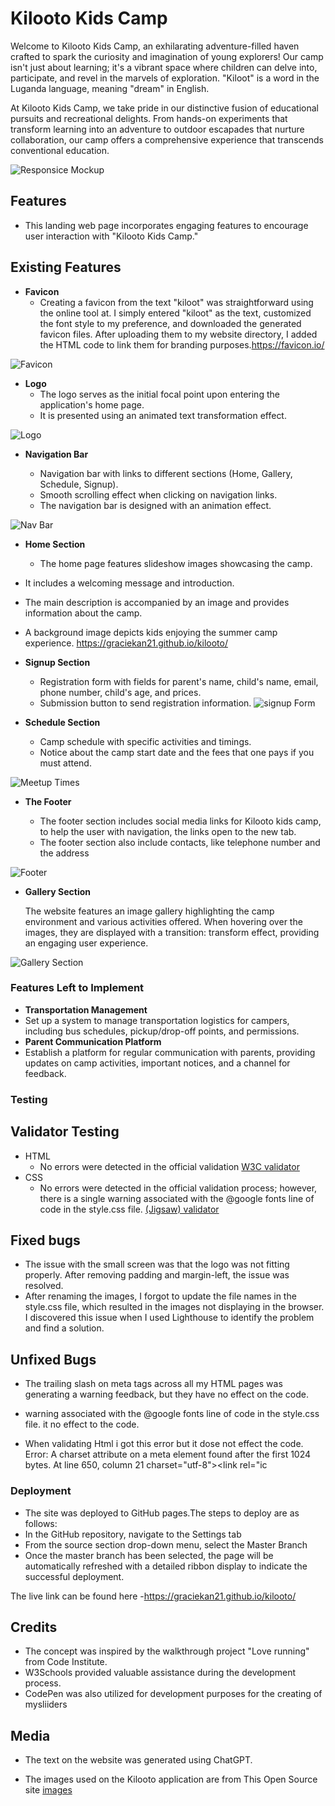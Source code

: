 # Kilooto Kids Camp

Welcome to Kilooto Kids Camp, an exhilarating adventure-filled haven crafted to spark the curiosity and imagination of young explorers! Our camp isn't just about learning; it's a vibrant space where children can delve into, participate, and revel in the marvels of exploration. "Kiloot" is a word in the Luganda language, meaning "dream" in English.

At Kilooto Kids Camp, we take pride in our distinctive fusion of educational pursuits and recreational delights. From hands-on experiments that transform learning into an adventure to outdoor escapades that nurture collaboration, our camp offers a comprehensive experience that transcends conventional education.

![Responsice Mockup](/images/kilooto_kids_camp_mockup.png)

## Features

- This landing web page incorporates engaging features to encourage user interaction with "Kilooto Kids Camp."

## Existing Features

- **Favicon**
  - Creating a favicon from the text "kiloot" was straightforward using the online tool at. I simply entered "kiloot" as the text, customized the font style to my preference, and downloaded the generated favicon files. After uploading them to my website directory, I added the HTML code to link them for branding purposes.<https://favicon.io/>

![Favicon](/android-chrome-192x192.png/)

- **Logo**
  - The logo serves as the initial focal point upon entering the application's home page.
  - It is presented using an animated text transformation effect.

![Logo](/images/kilooto_kids_camp_logo.png)

- **Navigation Bar**

  - Navigation bar with links to different sections (Home, Gallery, Schedule, Signup).
  - Smooth scrolling effect when clicking on navigation links.
  - The navigation bar is designed with an animation effect.

![Nav Bar](/images/kilooto_kids_camp_nav_bar.png)

- **Home Section**

  - The home page features slideshow images showcasing the camp.

- It includes a welcoming message and introduction.
- The main description is accompanied by an image and provides information about the camp.
- A background image depicts kids enjoying the summer camp experience.
  <https://graciekan21.github.io/kilooto/>

- **Signup Section**

  - Registration form with fields for parent's name, child's name, email, phone number, child's age, and prices.
  - Submission button to send registration information.
    ![signup Form](/images/kilooto_kids_camp_schedule2.png)

- **Schedule Section**
  - Camp schedule with specific activities and timings.
  - Notice about the camp start date and the fees that one pays if you must attend.

![Meetup Times](/images/kilooto_kids_camp_schedule_activities.png)

- **The Footer**

  - The footer section includes social media links for Kilooto kids camp, to help the user with navigation, the links open to the new tab.
  - The footer section also include contacts, like telephone number and the address

![Footer](/images/kilooto_kids_camp_footer.png)

- **Gallery Section**

  The website features an image gallery highlighting the camp environment and various activities offered.
  When hovering over the images, they are displayed with a transition: transform effect, providing an engaging user experience.

![Gallery Section](/images/kilooto_kids_camp_.gallery_page.png)

### Features Left to Implement

- **Transportation Management**
- Set up a system to manage transportation logistics for campers, including bus schedules, pickup/drop-off points, and permissions.
- **Parent Communication Platform**
- Establish a platform for regular communication with parents, providing updates on camp activities, important notices, and a channel for feedback.

### Testing

## Validator Testing

- HTML
  - No errors were detected in the official validation
    [W3C validator](https://validator.w3.org/nu/?doc=https%3A%2F%2Fgraciekan21.github.io%2Fkilooto%2F)
- CSS
  - No errors were detected in the official validation process; however, there is a single warning associated with the @google fonts line of code in the style.css file. [(Jigsaw) validator](https://jigsaw.w3.org/css-validator/validator?uri=https%3A%2F%2Fgraciekan21.github.io%2Fkilooto%2F&profile=css3svg&usermedium=all&warning=1&vextwarning=&lang=en)

## Fixed bugs

- The issue with the small screen was that the logo was not fitting properly. After removing padding and margin-left, the issue was resolved.
- After renaming the images, I forgot to update the file names in the style.css file, which resulted in the images not displaying in the browser. I discovered this issue when I used Lighthouse to identify the problem and find a solution.

## Unfixed Bugs

- The trailing slash on meta tags across all my HTML pages was generating a warning feedback, but they have no effect on the code.

- warning associated with the @google fonts line of code in the style.css file. it no effect to the code.

- When validating Html i got this error but it dose not effect the code.
  Error: A charset attribute on a meta element found after the first 1024 bytes.
  At line 650, column 21
  charset="utf-8"><link rel="ic

### Deployment

- The site was deployed to GitHub pages.The steps to deploy are as follows:
- In the GitHub repository, navigate to the Settings tab
- From the source section drop-down menu, select the Master Branch
- Once the master branch has been selected, the page will be automatically refreshed with a detailed ribbon display to indicate the successful deployment.

The live link can be found here -<https://graciekan21.github.io/kilooto/>

## Credits

- The concept was inspired by the walkthrough project "Love running" from Code Institute.
- W3Schools provided valuable assistance during the development process.
- CodePen was also utilized for development purposes for the creating of mysliiders

## Media

- The text on the website was generated using ChatGPT.

- The images used on the Kilooto application are from This Open Source site [images](https://www.pexels.com/search/google%20pixel/)
